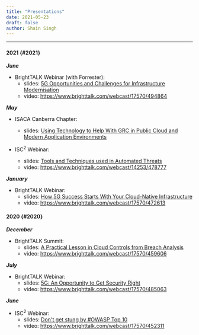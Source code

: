 ```yaml
---
title: "Presentations"
date: 2021-05-23
draft: false
author: Shain Singh
---
```


<hr />

#### 2021 {#2021}

**_June_**
- BrightTALK Webinar (with Forrester):
  - slides: [5G Opportunities and Challenges for Infrastructure Modernisation](/files/Brighttalk%20Webinar%20with%20Forrester%20-%205G%20Opportunities%20and%20Challenges%20for%20Infrastructure%20Modernisation%20[June%202021].pdf)
  - video: https://www.brighttalk.com/webcast/17570/494864

**_May_**
- ISACA Canberra Chapter:
  - slides: [Using Technology to Help With GRC in Public Cloud and Modern Application Environments](/files/ISACA%20Canberra%20-%20Using%20Technology%20to%20Help%20With%20GRC%20in%20Public%20Cloud%20and%20Modern%20Application%20Environments%20[May%202021].pdf)

- ISC<sup>2</sup> Webinar:
  - slides: [Tools and Techniques used in Automated Threats](/files/ISC2%20Webinar%20-%20Tools%20and%20Techniques%20used%20in%20Automated%20Threats%20[May%202021].pdf)
  - video: https://www.brighttalk.com/webcast/14253/478777

**_January_**
- BrightTALK Webinar:
  - slides: [How 5G Success Starts With Your Cloud-Native Infrastructure](/files/Brighttalk%20Webinar%20-%20How%205G%20Success%20Starts%20With%20Your%20Cloud-Native%20Infrastructure%20[January%202021].pdf)
  - video: https://www.brighttalk.com/webcast/17570/472613

#### 2020 {#2020}

**_December_**
- BrightTALK Summit:
  - slides: [A Practical Lesson in Cloud Controls from Breach Analysis](/files/Brightalk%20Summit%20-%20A%20Practical%20Lesson%20in%20Cloud%20Controls%20from%20Breach%20Analysis%20[Dec%202020].pdf)
  - video: https://www.brighttalk.com/webcast/17570/459606

**_July_**
- BrightTALK Webinar:
  - slides: [5G: An Opportunity to Get Security Right](/files/Brighttalk%20Webinar%20-%205G:%20The%20Opportunity%20to%20Get%20Security%20Right%20[July%202020].pdf)
  - video: https://www.brighttalk.com/webcast/17570/485063

**_June_**
- ISC<sup>2</sup> Webinar:
  - slides: [Don\'t get stung by \#OWASP Top 10](/files/ISC2%20Webinar%20-%20Dont%20get%20stung%20by%20OWASP%20Top%2010%20[June%202020].pdf)
  - video: https://www.brighttalk.com/webcast/17570/452311
